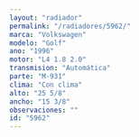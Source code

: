 ```yaml
---
layout: "radiador"
permalink: "/radiadores/5962/"
marca: "Volkswagen"
modelo: "Golf"
ano: "1996"
motor: "L4 1.8 2.0"
transmision: "Automática"
parte: "M-931"
clima: "Con clima"
alto: "25 5/8"
ancho: "15 3/8"
observaciones: ""
id: "5962"
---
```


